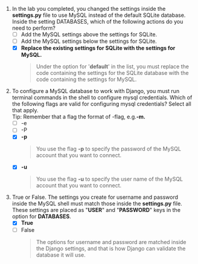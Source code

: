 1. In the lab you completed, you changed the settings inside the **settings.py** file to use MySQL instead of the default SQLite database.<br/>Inside the setting DATABASES, which of the following actions do you need to perform?
    - [ ] Add the MySQL settings above the settings for SQLite.
    - [ ] Add the MySQL settings below the settings for SQLite.
    - [x] **Replace the existing settings for SQLite with the settings for MySQL.**
        > Under the option for '**default**' in the list, you must replace the code containing the settings for the SQLite database with the code containing the settings for MySQL.

2. To configure a MySQL database to work with Django, you must run terminal commands in the shell to configure mysql credentials. Which of the following flags are valid for configuring mysql credentials? Select all that apply.<br/>Tip: Remember that a flag the format of -flag, e.g.**-m.**
    - [ ] -e
    - [ ] -P
    - [x] **-p**
        > You use the flag **-p** to specify the password of the MySQL account that you want to connect.
    - [x] **-u**
        > You use the flag **-u** to specify the user name of the MySQL account that you want to connect.

3. True or False. The settings you create for username and password inside the MySQL shell must match those inside the **settings.py** file. These settings are placed as "**USER**" and "**PASSWORD**" keys in the option for **DATABASES**.
    - [x] **True**
    - [ ] False
        > The options for username and password are matched inside the Django settings, and that is how Django can validate the database it will use.

